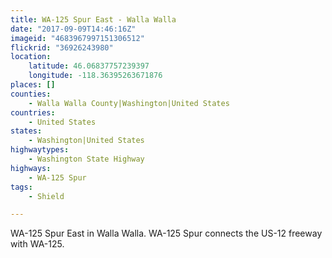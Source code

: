 ```yaml
---
title: WA-125 Spur East - Walla Walla
date: "2017-09-09T14:46:16Z"
imageid: "4683967997151306512"
flickrid: "36926243980"
location:
    latitude: 46.06837757239397
    longitude: -118.36395263671876
places: []
counties:
    - Walla Walla County|Washington|United States
countries:
    - United States
states:
    - Washington|United States
highwaytypes:
    - Washington State Highway
highways:
    - WA-125 Spur
tags:
    - Shield

---
```

WA-125 Spur East in Walla Walla.  WA-125 Spur connects the US-12 freeway with WA-125.